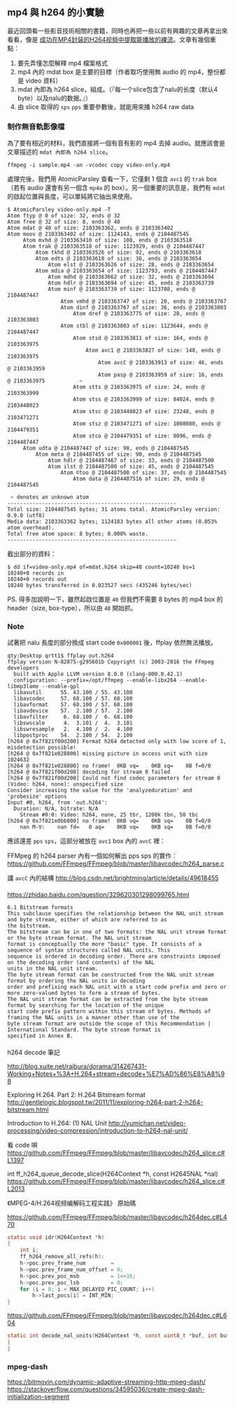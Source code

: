 ## mp4 與 h264 的小實驗

最近回頭看一些影音技術相關的書籍，同時也再把一些以前有興趣的文章再拿出來看看，像是 [成功在MP4封装的H264视频中提取能播放的裸流](http://blog.sina.com.cn/s/blog_6e1ad0cf01016zl3.html)。文章有幾個重點：

1. 要先弄懂怎麼解釋 mp4 檔案格式
2. mp4 內的 mdat box 是主要的目標（作者取巧使用無 audio 的 mp4，整份都是 video 資料）
3. mdat 內即為 h264 slice，組成。（『每一个slice包含了nalu的长度（默认4 byte）以及nalu的数据。』）
4. 由 slice 取得的 `sps` `pps` 重要參數後，就能用來播 h264 raw data

### 制作無音軌影像檔

為了要有相近的材料，我們直接將一個有音有影的 mp4 去掉 audio。就應該會是文章描述的 `mdat 內即為 h264 slice`。

```
ffmpeg -i sample.mp4 -an -vcodec copy video-only.mp4
```

處理完後，我們用 AtomicParsley 查看一下，它僅剩  1 個含 `avc1` 的 `trak` box（若有 audio 還會有另一個含 `mp4a` 的 box）。另一個重要的訊息是，我們有 `mdat` 的啟起位置與長度，可以單純將它抽出來使用。

```
$ AtomicParsley video-only.mp4 -T
Atom ftyp @ 0 of size: 32, ends @ 32
Atom free @ 32 of size: 8, ends @ 40
Atom mdat @ 40 of size: 2103363362, ends @ 2103363402
Atom moov @ 2103363402 of size: 1124143, ends @ 2104487545
     Atom mvhd @ 2103363410 of size: 108, ends @ 2103363518
     Atom trak @ 2103363518 of size: 1123929, ends @ 2104487447
         Atom tkhd @ 2103363526 of size: 92, ends @ 2103363618
         Atom edts @ 2103363618 of size: 36, ends @ 2103363654
             Atom elst @ 2103363626 of size: 28, ends @ 2103363654
         Atom mdia @ 2103363654 of size: 1123793, ends @ 2104487447
             Atom mdhd @ 2103363662 of size: 32, ends @ 2103363694
             Atom hdlr @ 2103363694 of size: 45, ends @ 2103363739
             Atom minf @ 2103363739 of size: 1123708, ends @ 2104487447
                 Atom vmhd @ 2103363747 of size: 20, ends @ 2103363767
                 Atom dinf @ 2103363767 of size: 36, ends @ 2103363803
                     Atom dref @ 2103363775 of size: 28, ends @ 2103363803
                 Atom stbl @ 2103363803 of size: 1123644, ends @ 2104487447
                     Atom stsd @ 2103363811 of size: 164, ends @ 2103363975
                         Atom avc1 @ 2103363827 of size: 148, ends @ 2103363975
                             Atom avcC @ 2103363913 of size: 46, ends @ 2103363959
                             Atom pasp @ 2103363959 of size: 16, ends @ 2103363975			 ~
                     Atom stts @ 2103363975 of size: 24, ends @ 2103363999
                     Atom stss @ 2103363999 of size: 84024, ends @ 2103448023
                     Atom stsc @ 2103448023 of size: 23248, ends @ 2103471271
                     Atom stsz @ 2103471271 of size: 1008080, ends @ 2104479351
                     Atom stco @ 2104479351 of size: 8096, ends @ 2104487447
     Atom udta @ 2104487447 of size: 98, ends @ 2104487545
         Atom meta @ 2104487455 of size: 90, ends @ 2104487545
             Atom hdlr @ 2104487467 of size: 33, ends @ 2104487500
             Atom ilst @ 2104487500 of size: 45, ends @ 2104487545
                 Atom ©too @ 2104487508 of size: 37, ends @ 2104487545
                     Atom data @ 2104487516 of size: 29, ends @ 2104487545

 ~ denotes an unknown atom
------------------------------------------------------
Total size: 2104487545 bytes; 31 atoms total. AtomicParsley version: 0.9.0 (utf8)
Media data: 2103363362 bytes; 1124183 bytes all other atoms (0.053% atom overhead).
Total free atom space: 8 bytes; 0.000% waste.
------------------------------------------------------
```

截出部分的資料：

```
$ dd if=video-only.mp4 of=mdat.h264 skip=48 count=10240 bs=1
10240+0 records in
10240+0 records out
10240 bytes transferred in 0.023527 secs (435246 bytes/sec)
```

PS. 得多加說明一下，雖然起啟位置是 `40` 但我們不需要 8 bytes 的 mp4 box 的 header（size, box-type），所以由 `48` 開始抓。



### Note

試著把 nalu 長度的部分換成 start code `0x000001` 後，ffplay 依然無法播放。

```
qty:Desktop qrtt1$ ffplay out.h264
ffplay version N-82875-g295601b Copyright (c) 2003-2016 the FFmpeg developers
  built with Apple LLVM version 8.0.0 (clang-800.0.42.1)
  configuration: --prefix=/opt/ffmpeg --enable-libx264 --enable-libmp3lame --enable-gpl
  libavutil      55. 43.100 / 55. 43.100
  libavcodec     57. 68.100 / 57. 68.100
  libavformat    57. 60.100 / 57. 60.100
  libavdevice    57.  2.100 / 57.  2.100
  libavfilter     6. 68.100 /  6. 68.100
  libswscale      4.  3.101 /  4.  3.101
  libswresample   2.  4.100 /  2.  4.100
  libpostproc    54.  2.100 / 54.  2.100
[h264 @ 0x7f821f00d200] Format h264 detected only with low score of 1, misdetection possible!
[h264 @ 0x7f821e028800] missing picture in access unit with size 1024632
[h264 @ 0x7f821e028800] no frame!  0KB vq=    0KB sq=    0B f=0/0
[h264 @ 0x7f821f00d200] decoding for stream 0 failed
[h264 @ 0x7f821f00d200] Could not find codec parameters for stream 0 (Video: h264, none): unspecified size
Consider increasing the value for the 'analyzeduration' and 'probesize' options
Input #0, h264, from 'out.h264':
  Duration: N/A, bitrate: N/A
    Stream #0:0: Video: h264, none, 25 tbr, 1200k tbn, 50 tbc
[h264 @ 0x7f821e0bb800] no frame!  0KB vq=    0KB sq=    0B f=0/0
    nan M-V:    nan fd=   0 aq=    0KB vq=    0KB sq=    0B f=0/0
```

應該還差 `pps` `sps`，這部分被放在 `avc1` box 內的 `avcC` 裡：

FFMpeg 的 h264 parser 內有一個如何解出 pps sps 的實作：
https://github.com/FFmpeg/FFmpeg/blob/master/libavcodec/h264_parse.c

講 `avcC` 內的結構
http://blog.csdn.net/brightming/article/details/49618455

####

https://zhidao.baidu.com/question/329620301298099765.html


```
6.1 Bitstream formats
This subclause specifies the relationship between the NAL unit stream and byte stream, either of which are referred to as
the bitstream.
The bitstream can be in one of two formats: the NAL unit stream format or the byte stream format. The NAL unit stream
format is conceptually the more "basic" type. It consists of a sequence of syntax structures called NAL units. This
sequence is ordered in decoding order. There are constraints imposed on the decoding order (and contents) of the NAL
units in the NAL unit stream.
The byte stream format can be constructed from the NAL unit stream format by ordering the NAL units in decoding
order and prefixing each NAL unit with a start code prefix and zero or more zero-valued bytes to form a stream of bytes.
The NAL unit stream format can be extracted from the byte stream format by searching for the location of the unique
start code prefix pattern within this stream of bytes. Methods of framing the NAL units in a manner other than use of the
byte stream format are outside the scope of this Recommendation | International Standard. The byte stream format is
specified in Annex B.
```


####

h264 decode 筆記

http://blog.xuite.net/raibura/dorama/314267431-Working+Notes+%3A+H.264+stream+decode+%E7%AD%86%E8%A8%98

Exploring H.264. Part 2: H.264 Bitstream format
http://gentlelogic.blogspot.tw/2011/11/exploring-h264-part-2-h264-bitstream.html


Introduction to H.264: (1) NAL Unit
http://yumichan.net/video-processing/video-compression/introduction-to-h264-nal-unit/

看 code 唄
https://github.com/FFmpeg/FFmpeg/blob/master/libavcodec/h264_slice.c#L1397

int ff_h264_queue_decode_slice(H264Context *h, const H2645NAL *nal)
https://github.com/FFmpeg/FFmpeg/blob/master/libavcodec/h264_slice.c#L2013


《MPEG-4/H.264视频编解码工程实践》 原始碼


https://github.com/FFmpeg/FFmpeg/blob/master/libavcodec/h264dec.c#L470

```c
static void idr(H264Context *h)
{
    int i;
    ff_h264_remove_all_refs(h);
    h->poc.prev_frame_num        =
    h->poc.prev_frame_num_offset = 0;
    h->poc.prev_poc_msb          = 1<<16;
    h->poc.prev_poc_lsb          = 0;
    for (i = 0; i < MAX_DELAYED_PIC_COUNT; i++)
        h->last_pocs[i] = INT_MIN;
}
```


https://github.com/FFmpeg/FFmpeg/blob/master/libavcodec/h264dec.c#L604

```c
static int decode_nal_units(H264Context *h, const uint8_t *buf, int buf_size)
{
}
```



### mpeg-dash


https://bitmovin.com/dynamic-adaptive-streaming-http-mpeg-dash/
https://stackoverflow.com/questions/34595036/create-mpeg-dash-initialization-segment
